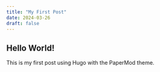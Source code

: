 ```yaml
---
title: "My First Post"
date: 2024-03-26
draft: false
---
```


## Hello World!

This is my first post using Hugo with the PaperMod theme.
